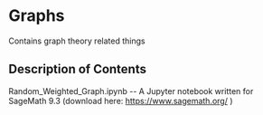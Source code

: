 # Graphs
Contains graph theory related things

Description of Contents
------------------------------------------------
Random_Weighted_Graph.ipynb -- A Jupyter notebook written for SageMath 9.3 (download here: https://www.sagemath.org/ )
